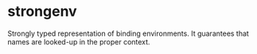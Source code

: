 # strongenv

Strongly typed representation of binding environments.
It guarantees that names are looked-up in the proper context.